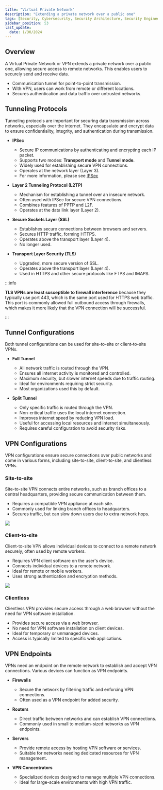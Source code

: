 ```yaml
---
title: "Virtual Private Network"
description: "Extending a private network over a public one"
tags: [Security, Cybersecurity, Security Architecture, Security Engineering]
sidebar_position: 53
last_update:
  date: 1/30/2024
---
```



## Overview

A Virtual Private Network or VPN extends a private network over a public one, allowing secure access to remote networks. This enables users to securely send and receive data.

- Communication tunnel for point-to-point transmission.
- With VPN, users can work from remote or different locations.
- Secures authentication and data traffic over untrusted networks.

## Tunneling Protocols 

Tunneling protocols are important for securing data transmission across networks, especially over the internet. They encapsulate and encrypt data to ensure confidentiality, integrity, and authentication during transmission.

- **IPSec**

  - Secure IP communications by authenticating and encrypting each IP packet.
  - Supports two modes: **Transport mode** and **Tunnel mode**.
  - Widely used for establishing secure VPN connections.
  - Operates at the network layer (Layer 3).
  - For more information, please see [IPSec](/docs/007-Cybersecurity/004-Infrastructure-and-Network/054-TLS-and-IPSec.md)

- **Layer 2 Tunneling Protocol (L2TP)**

  - Mechanism for establishing a tunnel over an insecure network.
  - Often used with IPSec for secure VPN connections.
  - Combines features of PPTP and L2F.
  - Operates at the data link layer (Layer 2).

- **Secure Sockets Layer (SSL)**

  - Establishes secure connections between browsers and servers.
  - Secures HTTP traffic, forming HTTPS.
  - Operates above the transport layer (Layer 4).
  - No longer used.

- **Transport Layer Security (TLS)**

  - Upgraded, more secure version of SSL.
  - Operates above the transport layer (Layer 4).
  - Used in HTTPS and other secure protocols like FTPS and IMAPS.


:::info 

**TLS VPNs are least susceptible to firewall interference** because they typically use port 443, which is the same port used for HTTPS web traffic. This port is commonly allowed full outbound access through firewalls, which makes it more likely that the VPN connection will be successful.

:::


## Tunnel Configurations

Both tunnel configurations can be used for site-to-site or client-to-site VPNs.

- **Full Tunnel**

  - All network traffic is routed through the VPN.
  - Ensures all internet activity is monitored and controlled.
  - Maximum security, but slower internet speeds due to traffic routing.
  - Ideal for environments requiring strict security.
  - Most organizations used this by default.

- **Split Tunnel**

  - Only specific traffic is routed through the VPN.
  - Non-critical traffic uses the local internet connection.
  - Improves internet speed by reducing VPN load.
  - Useful for accessing local resources and internet simultaneously.
  - Requires careful configuration to avoid security risks.

## VPN Configurations

VPN configurations ensure secure connections over public networks and come in various forms, including site-to-site, client-to-site, and clientless VPNs. 

### Site-to-site

Site-to-site VPN connects entire networks, such as branch offices to a central headquarters, providing secure communication between them.

- Requires a compatible VPN appliance at each site.
- Commonly used for linking branch offices to headquarters.
- Secures traffic, but can slow down users due to extra network hops.

<div class="img-center">

![](/img/docs/azure-vnet-s2s-vpn-with-border.png)

</div>

### Client-to-site

Client-to-site VPN allows individual devices to connect to a remote network securely, often used by remote workers.

- Requires VPN client software on the user's device.
- Connects individual devices to a remote network.
- Ideal for remote or mobile workers.
- Uses strong authentication and encryption methods.

<div class="img-center">

![](/img/docs/azure-vnet-p2s-vpn-with-border.png)

</div>

### Clientless

Clientless VPN provides secure access through a web browser without the need for VPN software installation.

- Provides secure access via a web browser.
- No need for VPN software installation on client devices.
- Ideal for temporary or unmanaged devices.
- Access is typically limited to specific web applications.


## VPN Endpoints

VPNs need an endpoint on the remote network to establish and accept VPN connections. Various devices can function as VPN endpoints.

- **Firewalls**

  - Secure the network by filtering traffic and enforcing VPN connections.
  - Often used as a VPN endpoint for added security.

- **Routers**

  - Direct traffic between networks and can establish VPN connections.
  - Commonly used in small to medium-sized networks as VPN endpoints.

- **Servers**

  - Provide remote access by hosting VPN software or services.
  - Suitable for networks needing dedicated resources for VPN management.

- **VPN Concentrators**

  - Specialized devices designed to manage multiple VPN connections.
  - Ideal for large-scale environments with high VPN traffic.